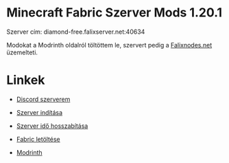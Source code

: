# Minecraft Fabric Szerver Mods 1.20.1

Szerver cím: diamond-free.falixserver.net:40634

Modokat a Modrinth oldalról töltöttem le, szervert pedig a [Falixnodes.net](https://falixnodes.net/) üzemelteti.

# Linkek
- [Discord szerverem](https://discord.gg/kCb5qyeXGX)

- [Szerver indítása](https://client.falixnodes.net/startserver)

- [Szerver idő hosszabítása](https://client.falixnodes.net/timer?id=1171638)

- [Fabric letöltése](https://fabricmc.net/)

- [Modrinth](https://modrinth.com/)
